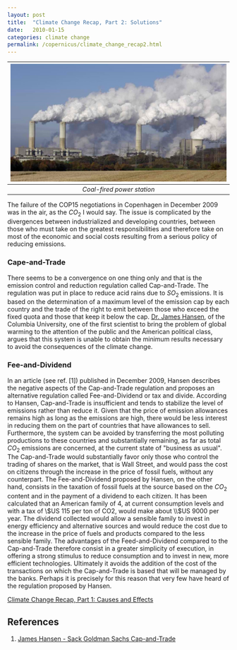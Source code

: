 ```yaml
---
layout: post
title:  "Climate Change Recap, Part 2: Solutions"
date:   2010-01-15
categories: climate change
permalink: /copernicus/climate_change_recap2.html
---
```

<script type="text/x-mathjax-config">
MathJax.Hub.Config({
  tex2jax: {
    inlineMath: [['$','$'], ['\\(','\\)']],
    processEscapes: true
  }
});
</script>
<script src="https://cdnjs.cloudflare.com/ajax/libs/mathjax/2.7.0/MathJax.js?config=TeX-AMS-MML_HTMLorMML" type="text/javascript"></script>

|![Coal-fired power station](/assets/climate-change/coal_fired_power_plant.jpg)|
|:--:|
|*Coal-fired power station*|

The failure of the COP15 negotiations in Copenhagen in December 2009 was in the air, as the $CO_2$ I would say. The issue is complicated by the divergences between industrialized and developing countries, between those who must take on the greatest responsibilities and therefore take on most of the economic and social costs resulting from a serious policy of reducing emissions.

### Cape-and-Trade
There seems to be a convergence on one thing only and that is the emission control and reduction regulation called Cap-and-Trade. The regulation was put in place to reduce acid rains due to $SO_2$ emissions. It is based on the determination of a maximum level of the emission cap by each country and the trade of the right to emit between those who exceed the fixed quota and those that keep it below the cap. [Dr. James Hansen](http://www.columbia.edu/~jeh1/), of the Columbia University, one of the first scientist to bring the problem of global warming to the attention of the public and the American political class, argues that this system is unable to obtain the minimum results necessary to avoid the consequences of the climate change.

### Fee-and-Dividend
In an article (see ref. [1]) published in December 2009, Hansen describes the negative aspects of the Cap-and-Trade regulation and proposes an alternative regulation called Fee-and-Dividend or tax and divide. According to Hansen, Cap-and-Trade is insufficient and tends to stabilize the level of emissions rather than reduce it. Given that the price of emission allowances remains high as long as the emissions are high, there would be less interest in reducing them on the part of countries that have allowances to sell. Furthermore, the system can be avoided by transferring the most polluting productions to these countries and substantially remaining, as far as total $CO_2$ emissions are concerned, at the current state of "business as usual". The Cap-and-Trade would substantially favor only those who control the trading of shares on the market, that is Wall Street, and would pass the cost on citizens through the increase in the price of fossil fuels, without any counterpart. The Fee-and-Dividend proposed by Hansen, on the other hand, consists in the taxation of fossil fuels at the source based on the $CO_2$ content and in the payment of a dividend to each citizen. It has been calculated that an American family of 4, at current consumption levels and with a tax of \\$US 115 per ton of CO2, would make about \\$US 9000 per year. The dividend collected would allow a sensible family to invest in energy efficiency and alternative sources and would reduce the cost due to the increase in the price of fuels and products compared to the less sensible family. The advantages of the Feed-and-Dividend compared to the Cap-and-Trade therefore consist in a greater simplicity of execution, in offering a strong stimulus to reduce consumption and to invest in new, more efficient technologies. Ultimately it avoids the addition of the cost of the transactions on which the Cap-and-Trade is based that will be managed by the banks. Perhaps it is precisely for this reason that very few have heard of the regulation proposed by Hansen.

[Climate Change Recap, Part 1: Causes and Effects](https://www.luigiselmi.eu/copernicus/climate_change_recap1.html)

## References
1. [James Hansen - Sack Goldman Sachs Cap-and-Trade](http://www.columbia.edu/~jeh1/mailings/2009/20091207_SackGoldmanSachs.pdf)
